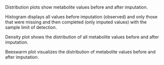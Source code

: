 Distribution plots show metabolite values before and after imputation.

Histogram displays all values before imputation (observed) and only those that were missing and then completed (only imputed values) with the sample limit of detection.

Density plot shows the distribution of all metabolite values before and after imputation.

Beeswarm plot visualizes the distribution of metabolite values before and after imputation.